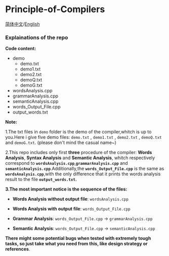 

# Principle-of-Compilers

[简体中文](https://github.com/Jundifang/Principle-of-Compilers/blob/main/README_CH.md)/[English](https://github.com/Jundifang/Principle-of-Compilers/blob/main/README.md)

### Explainations of the repo

**Code content:**
- demo
  - demo.txt
  - demo1.txt
  - demo2.txt
  - demoQ.txt
  - demoG.txt
- wordsAnalysis.cpp
- grammarAnalysis.cpp 
- semanticAnalysis.cpp
- words_Output_File.cpp
- output_words.txt


**Note:**

1.The txt files in `demo` folder is the demo of the compiler,whitch is up to you.Here i give five demo files: `demo.txt` , `demo1.txt` , `demo2.txt` , `demoQ.txt` and `demoG.txt`.
(please don't mind the casual name~)

2.This repo includes only first **three** procedure of the compiler: **Words Analysis**, **Syntax Analysis** and **Semantic Analysis**, whitch respectively correspond to **`wordsAnalysis.cpp`**,**`grammarAnalysis.cpp`** and **`semanticAnalysis.cpp`**.Additionally,the **`words_Output_File.cpp`** is the same as **`wordsAnalysis.cpp`**,with the only difference that it prints the words analysis result to the file **`output_words.txt`.**

**3.The most important notice is the sequence of the files:**
- **Words Analysis without output file**: 
`wordsAnalysis.cpp`

- **Words Analysis with output file**: 
`words_Output_File.cpp`

- **Grammar Analysis**:
`words_Output_File.cpp` -> `grammarAnalysis.cpp`

- **Semantic Analysis**: 
`words_Output_File.cpp` -> `semanticAnalysis.cpp`


**There might some potential bugs when tested with extremely tough tasks, so just take what you need from this, like design strategy or references**. 
